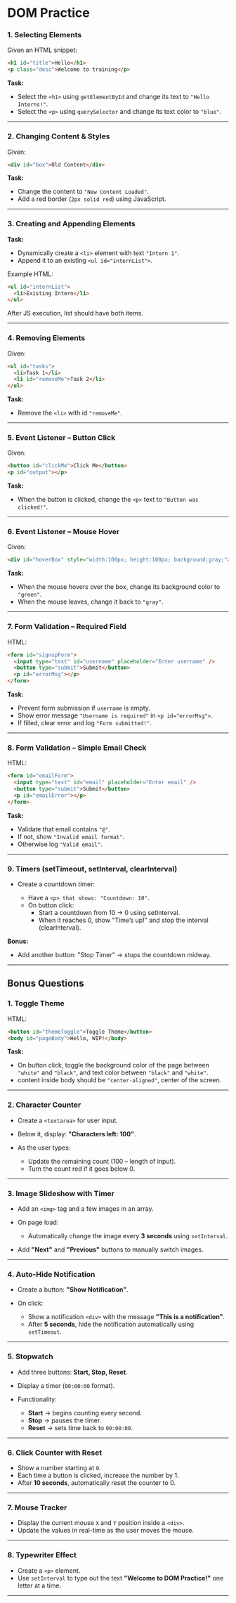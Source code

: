 # **DOM Practice**

### **1. Selecting Elements**

Given an HTML snippet:

```html
<h1 id="title">Hello</h1>
<p class="desc">Welcome to training</p>
```

**Task:**

* Select the `<h1>` using `getElementById` and change its text to `"Hello Interns!"`.
* Select the `<p>` using `querySelector` and change its text color to `"blue"`.

---

### **2. Changing Content & Styles**

Given:

```html
<div id="box">Old Content</div>
```

**Task:**

* Change the content to `"New Content Loaded"`.
* Add a red border (`2px solid red`) using JavaScript.

---

### **3. Creating and Appending Elements**

**Task:**

* Dynamically create a `<li>` element with text `"Intern 1"`.
* Append it to an existing `<ul id="internList">`.

Example HTML:

```html
<ul id="internList">
  <li>Existing Intern</li>
</ul>
```

After JS execution, list should have both items.

---

### **4. Removing Elements**

Given:

```html
<ul id="tasks">
  <li>Task 1</li>
  <li id="removeMe">Task 2</li>
</ul>
```

**Task:**

* Remove the `<li>` with id `"removeMe"`.

---

### **5. Event Listener – Button Click**

Given:

```html
<button id="clickMe">Click Me</button>
<p id="output"></p>
```

**Task:**

* When the button is clicked, change the `<p>` text to `"Button was clicked!"`.

---

### **6. Event Listener – Mouse Hover**

Given:

```html
<div id="hoverBox" style="width:100px; height:100px; background:gray;"></div>
```

**Task:**

* When the mouse hovers over the box, change its background color to `"green"`.
* When the mouse leaves, change it back to `"gray"`.

---

### **7. Form Validation – Required Field**

HTML:

```html
<form id="signupForm">
  <input type="text" id="username" placeholder="Enter username" />
  <button type="submit">Submit</button>
  <p id="errorMsg"></p>
</form>
```

**Task:**

* Prevent form submission if `username` is empty.
* Show error message `"Username is required"` in `<p id="errorMsg">`.
* If filled, clear error and log `"Form submitted!"`.

---

### **8. Form Validation – Simple Email Check**

HTML:

```html
<form id="emailForm">
  <input type="text" id="email" placeholder="Enter email" />
  <button type="submit">Submit</button>
  <p id="emailError"></p>
</form>
```

**Task:**

* Validate that email contains `"@"`.
* If not, show `"Invalid email format"`.
* Otherwise log `"Valid email"`.

---


### **9. Timers (setTimeout, setInterval, clearInterval)**

* Create a countdown timer:

    * Have a ```<p> that shows: "Countdown: 10"```.
    * On button click:
        * Start a countdown from 10 → 0 using setInterval.
        * When it reaches 0, show "Time’s up!" and stop the interval (clearInterval).

**Bonus:**

* Add another button: "Stop Timer" → stops the countdown midway.

---

## Bonus Questions 

### **1. Toggle Theme**

HTML:

```html
<button id="themeToggle">Toggle Theme</button>
<body id="pageBody">Hello, WIP!</body>
```

**Task:**

* On button click, toggle the background color of the page between `"white"` and `"black"`, and text color between `"black"` and `"white"`.
* content inside body should be `"center-aligned"`, center of the screen.

---

### **2. Character Counter**

* Create a `<textarea>` for user input.
* Below it, display: **"Characters left: 100"**.
* As the user types:

  * Update the remaining count (100 – length of input).
  * Turn the count red if it goes below 0.

---

### **3. Image Slideshow with Timer**

* Add an `<img>` tag and a few images in an array.
* On page load:

  * Automatically change the image every **3 seconds** using `setInterval`.
* Add **"Next"** and **"Previous"** buttons to manually switch images.

---

### **4. Auto-Hide Notification**

* Create a button: **"Show Notification"**.
* On click:

  * Show a notification `<div>` with the message **"This is a notification"**.
  * After **5 seconds**, hide the notification automatically using `setTimeout`.

---

### **5. Stopwatch**

* Add three buttons: **Start, Stop, Reset**.
* Display a timer (`00:00:00` format).
* Functionality:

  * **Start** → begins counting every second.
  * **Stop** → pauses the timer.
  * **Reset** → sets time back to `00:00:00`.

---

### **6. Click Counter with Reset**

* Show a number starting at `0`.
* Each time a button is clicked, increase the number by 1.
* After **10 seconds**, automatically reset the counter to 0.

---

### **7. Mouse Tracker**

* Display the current mouse `X` and `Y` position inside a `<div>`.
* Update the values in real-time as the user moves the mouse.

---

### **8. Typewriter Effect**

* Create a `<p>` element.
* Use `setInterval` to type out the text **"Welcome to DOM Practice!"** one letter at a time.

---
